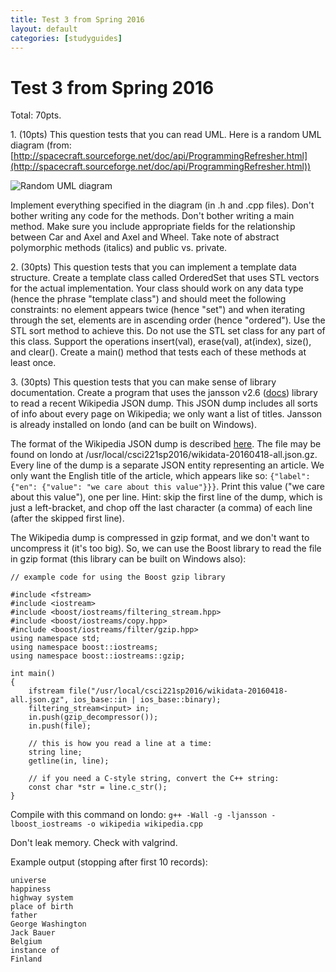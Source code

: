 ```yaml
---
title: Test 3 from Spring 2016
layout: default
categories: [studyguides]
---
```


# Test 3 from Spring 2016

Total: 70pts.

1\. (10pts) This question tests that you can read UML. Here is a random UML diagram (from: [http://spacecraft.sourceforge.net/doc/api/ProgrammingRefresher.html](http://spacecraft.sourceforge.net/doc/api/ProgrammingRefresher.html))

![Random UML diagram](http://spacecraft.sourceforge.net/doc/api/ExampleUML.jpg)

Implement everything specified in the diagram (in .h and .cpp files). Don't bother writing any code for the methods. Don't bother writing a main method. Make sure you include appropriate fields for the relationship between Car and Axel and Axel and Wheel. Take note of abstract polymorphic methods (italics) and public vs. private.


2\. (30pts) This question tests that you can implement a template data structure. Create a template class called OrderedSet that uses STL vectors for the actual implementation. Your class should work on any data type (hence the phrase "template class") and should meet the following constraints: no element appears twice (hence "set") and when iterating through the set, elements are in ascending order (hence "ordered"). Use the STL sort method to achieve this. Do not use the STL set class for any part of this class. Support the operations insert(val), erase(val), at(index), size(), and clear(). Create a main() method that tests each of these methods at least once.

3\. (30pts) This question tests that you can make sense of library documentation. Create a program that uses the jansson v2.6 ([docs](https://jansson.readthedocs.org/en/2.6/index.html)) library to read a recent Wikipedia JSON dump. This JSON dump includes all sorts of info about every page on Wikipedia; we only want a list of titles. Jansson is already installed on londo (and can be built on Windows).

The format of the Wikipedia JSON dump is described [here](https://www.mediawiki.org/wiki/Wikibase/DataModel/JSON). The file may be found on londo at /usr/local/csci221sp2016/wikidata-20160418-all.json.gz. Every line of the dump is a separate JSON entity representing an article. We only want the English title of the article, which appears like so: `{"label": {"en": {"value": "we care about this value"}}}`. Print this value ("we care about this value"), one per line. Hint: skip the first line of the dump, which is just a left-bracket, and chop off the last character (a comma) of each line (after the skipped first line).

The Wikipedia dump is compressed in gzip format, and we don't want to uncompress it (it's too big). So, we can use the Boost library to read the file in gzip format (this library can be built on Windows also):

```
// example code for using the Boost gzip library

#include <fstream>
#include <iostream>
#include <boost/iostreams/filtering_stream.hpp>
#include <boost/iostreams/copy.hpp>
#include <boost/iostreams/filter/gzip.hpp>
using namespace std;
using namespace boost::iostreams;
using namespace boost::iostreams::gzip;

int main()
{
    ifstream file("/usr/local/csci221sp2016/wikidata-20160418-all.json.gz", ios_base::in | ios_base::binary);
    filtering_stream<input> in;
    in.push(gzip_decompressor());
    in.push(file);

    // this is how you read a line at a time:
    string line;
    getline(in, line);

    // if you need a C-style string, convert the C++ string:
    const char *str = line.c_str();
}
```

Compile with this command on londo: `g++ -Wall -g -ljansson -lboost_iostreams -o wikipedia wikipedia.cpp`

Don't leak memory. Check with valgrind.

Example output (stopping after first 10 records):

```
universe
happiness
highway system
place of birth
father
George Washington
Jack Bauer
Belgium
instance of
Finland
```
